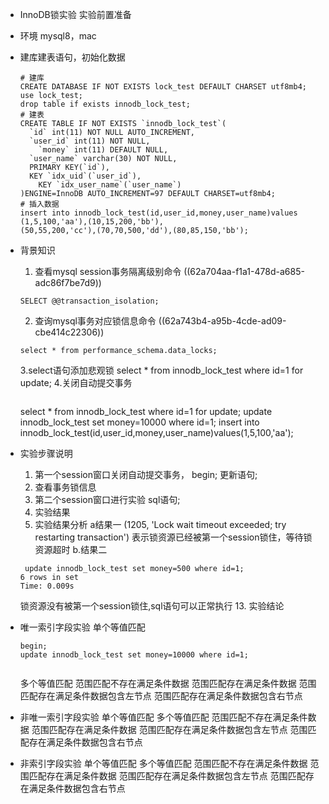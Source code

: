 - InnoDB锁实验
  实验前置准备
- 环境
  mysql8，mac
- 建库建表语句，初始化数据
  ```
  # 建库
  CREATE DATABASE IF NOT EXISTS lock_test DEFAULT CHARSET utf8mb4;
  use lock_test;
  drop table if exists innodb_lock_test;
  # 建表
  CREATE TABLE IF NOT EXISTS `innodb_lock_test`(
  	`id` int(11) NOT NULL AUTO_INCREMENT, 
  	`user_id` int(11) NOT NULL, 
      `money` int(11) DEFAULT NULL, 
  	`user_name` varchar(30) NOT NULL, 
  	PRIMARY KEY(`id`), 
  	KEY `idx_uid`(`user_id`),
      KEY `idx_user_name`(`user_name`)
  )ENGINE=InnoDB AUTO_INCREMENT=97 DEFAULT CHARSET=utf8mb4;
  # 插入数据
  insert into innodb_lock_test(id,user_id,money,user_name)values
  (1,5,100,'aa'),(10,15,200,'bb'),
  (50,55,200,'cc'),(70,70,500,'dd'),(80,85,150,'bb');
  ```
- 背景知识
  1. 查看mysql session事务隔离级别命令
   ((62a704aa-f1a1-478d-a685-adc86f7be7d9))
  ```
  SELECT @@transaction_isolation;
  ```
  2. 查询mysql事务对应锁信息命令
  ((62a743b4-a95b-4cde-ad09-cbe414c22306)) 
  ```
  select * from performance_schema.data_locks;
  ```
  3.select语句添加悲观锁
  select * from innodb_lock_test where id=1 for update;
  4.关闭自动提交事务
  ```
  
  ```
  select * from innodb_lock_test where id=1 for update;
  update innodb_lock_test set money=10000 where id=1;
  insert into innodb_lock_test(id,user_id,money,user_name)values(1,5,100,'aa');
- 实验步骤说明
  1. 第一个session窗口关闭自动提交事务，
  begin;
  更新语句;
  2. 查看事务锁信息
  10. 第二个session窗口进行实验
  sql语句;
  11. 实验结果
  12. 实验结果分析
  a结果一 
  (1205, 'Lock wait timeout exceeded; try restarting transaction') 
  表示锁资源已经被第一个session锁住，等待锁资源超时
  b.结果二
  ```
   update innodb_lock_test set money=500 where id=1;
  6 rows in set
  Time: 0.009s
  ```
  锁资源没有被第一个session锁住,sql语句可以正常执行
  13. 实验结论
- 唯一索引字段实验
  单个等值匹配
  
  ```
  begin;
  update innodb_lock_test set money=10000 where id=1;
  ```
  ```
  
  ```
  多个等值匹配
  范围匹配不存在满足条件数据
  范围匹配存在满足条件数据
  范围匹配存在满足条件数据包含左节点
  范围匹配存在满足条件数据包含右节点
- 非唯一索引字段实验
  单个等值匹配
  多个等值匹配
  范围匹配不存在满足条件数据
  范围匹配存在满足条件数据
  范围匹配存在满足条件数据包含左节点
  范围匹配存在满足条件数据包含右节点
- 非索引字段实验
  单个等值匹配
  多个等值匹配
  范围匹配不存在满足条件数据
  范围匹配存在满足条件数据
  范围匹配存在满足条件数据包含左节点
  范围匹配存在满足条件数据包含右节点